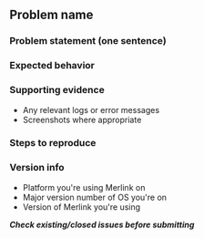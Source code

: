 ## Problem name
### Problem statement (one sentence)
### Expected behavior
### Supporting evidence
* Any relevant logs or error messages
* Screenshots where appropriate
### Steps to reproduce
### Version info
* Platform you're using Merlink on
* Major version number of OS you're on
* Version of Merlink you're using

***Check existing/closed issues before submitting***
